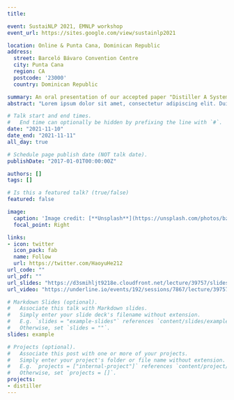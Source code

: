 ```yaml
---
title: 

event: SustaiNLP 2021, EMNLP workshop
event_url: https://sites.google.com/view/sustainlp2021

location: Online & Punta Cana, Dominican Republic
address:
  street: Barceló Bávaro Convention Centre
  city: Punta Cana
  region: CA
  postcode: '23000'
  country: Dominican Republic

summary: An oral presentation of our accepted paper "Distiller A Systematic Study of Model Distillation Methods in Natural Language Processing"
abstract: "Lorem ipsum dolor sit amet, consectetur adipiscing elit. Duis posuere tellusac convallis placerat. Proin tincidunt magna sed ex sollicitudin condimentum. Sed ac faucibus dolor, scelerisque sollicitudin nisi. Cras purus urna, suscipit quis sapien eu, pulvinar tempor diam."

# Talk start and end times.
#   End time can optionally be hidden by prefixing the line with `#`.
date: "2021-11-10"
date_end: "2021-11-11"
all_day: true

# Schedule page publish date (NOT talk date).
publishDate: "2017-01-01T00:00:00Z"

authors: []
tags: []

# Is this a featured talk? (true/false)
featured: false

image:
  caption: 'Image credit: [**Unsplash**](https://unsplash.com/photos/bzdhc5b3Bxs)'
  focal_point: Right

links:
- icon: twitter
  icon_pack: fab
  name: Follow
  url: https://twitter.com/HaoyuHe212
url_code: ""
url_pdf: ""
url_slides: "https://d3smihljt9218e.cloudfront.net/lecture/39757/slideshow/bd1a104136c5f0c157adb24f5a34d671.pdf"
url_video: "https://underline.io/events/192/sessions/7867/lecture/39757-distiller-a-systematic-study-of-model-distillation-methods-in-natural-language-processing"

# Markdown Slides (optional).
#   Associate this talk with Markdown slides.
#   Simply enter your slide deck's filename without extension.
#   E.g. `slides = "example-slides"` references `content/slides/example-slides.md`.
#   Otherwise, set `slides = ""`.
slides: example

# Projects (optional).
#   Associate this post with one or more of your projects.
#   Simply enter your project's folder or file name without extension.
#   E.g. `projects = ["internal-project"]` references `content/project/deep-learning/index.md`.
#   Otherwise, set `projects = []`.
projects:
- distiller
---
```


